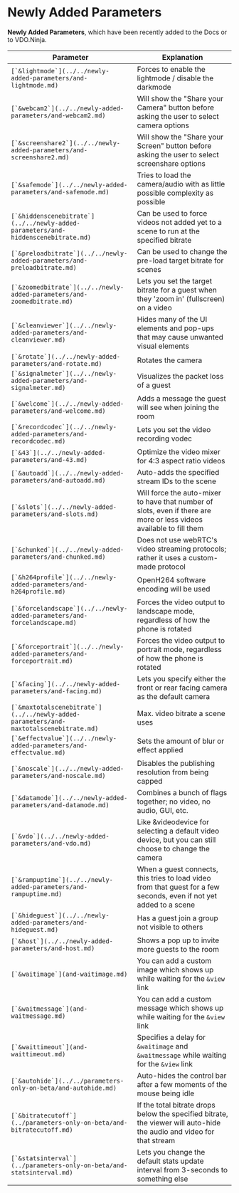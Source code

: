 # Newly Added Parameters

**Newly Added Parameters**, which have been recently added to the Docs or to VDO.Ninja.

| Parameter                                                                               | Explanation                                                                                                           |
| --------------------------------------------------------------------------------------- | --------------------------------------------------------------------------------------------------------------------- |
| ``[`&lightmode`](../../newly-added-parameters/and-lightmode.md)``                       | Forces to enable the lightmode / disable the darkmode                                                                 |
| ``[`&webcam2`](../../newly-added-parameters/and-webcam2.md)``                           | Will show the "Share your Camera" button before asking the user to select camera options                              |
| ``[`&screenshare2`](../../newly-added-parameters/and-screenshare2.md)``                 | Will show the "Share your Screen" button before asking the user to select screenshare options                         |
| ``[`&safemode`](../../newly-added-parameters/and-safemode.md)``                         | Tries to load the camera/audio with as little possible complexity as possible                                         |
| ``[`&hiddenscenebitrate`](../../newly-added-parameters/and-hiddenscenebitrate.md)``     | Can be used to force videos not added yet to a scene to run at the specified bitrate                                  |
| ``[`&preloadbitrate`](../../newly-added-parameters/and-preloadbitrate.md)``             | Can be used to change the pre-load target bitrate for scenes                                                          |
| ``[`&zoomedbitrate`](../../newly-added-parameters/and-zoomedbitrate.md)``               | Lets you set the target bitrate for a guest when they 'zoom in' (fullscreen) on a video                               |
| ``[`&cleanviewer`](../../newly-added-parameters/and-cleanviewer.md)``                   | Hides many of the UI elements and pop-ups that may cause unwanted visual elements                                     |
| ``[`&rotate`](../../newly-added-parameters/and-rotate.md)``                             | Rotates the camera                                                                                                    |
| ``[`&signalmeter`](../../newly-added-parameters/and-signalmeter.md)``                   | Visualizes the packet loss of a guest                                                                                 |
| ``[`&welcome`](../../newly-added-parameters/and-welcome.md)``                           | Adds a message the guest will see when joining the room                                                               |
| ``[`&recordcodec`](../../newly-added-parameters/and-recordcodec.md)``                   | Lets you set the video recording vodec                                                                                |
| ``[`&43`](../../newly-added-parameters/and-43.md)``                                     | Optimize the video mixer for 4:3 aspect ratio videos                                                                  |
| ``[`&autoadd`](../../newly-added-parameters/and-autoadd.md)``                           | Auto-adds the specified stream IDs to the scene                                                                       |
| ``[`&slots`](../../newly-added-parameters/and-slots.md)``                               | Will force the auto-mixer to have that number of slots, even if there are more or less videos available to fill them  |
| ``[`&chunked`](../../newly-added-parameters/and-chunked.md)``                           | Does not use webRTC's video streaming protocols; rather it uses a custom-made protocol                                |
| ``[`&h264profile`](../../newly-added-parameters/and-h264profile.md)``                   | OpenH264 software encoding will be used                                                                               |
| ``[`&forcelandscape`](../../newly-added-parameters/and-forcelandscape.md)``             | Forces the video output to landscape mode, regardless of how the phone is rotated                                     |
| ``[`&forceportrait`](../../newly-added-parameters/and-forceportrait.md)``               | Forces the video output to portrait mode, regardless of how the phone is rotated                                      |
| ``[`&facing`](../../newly-added-parameters/and-facing.md)``                             | Lets you specify either the front or rear facing camera as the default camera                                         |
| ``[`&maxtotalscenebitrate`](../../newly-added-parameters/and-maxtotalscenebitrate.md)`` | Max. video bitrate a scene uses                                                                                       |
| ``[`&effectvalue`](../../newly-added-parameters/and-effectvalue.md)``                   | Sets the amount of blur or effect applied                                                                             |
| ``[`&noscale`](../../newly-added-parameters/and-noscale.md)``                           | Disables the publishing resolution from being capped                                                                  |
| ``[`&datamode`](../../newly-added-parameters/and-datamode.md)``                         | Combines a bunch of flags together; no video, no audio, GUI, etc.                                                     |
| ``[`&vdo`](../../newly-added-parameters/and-vdo.md)``                                   | Like \&videodevice for selecting a default video device, but you can still choose to change the camera                |
| ``[`&rampuptime`](../../newly-added-parameters/and-rampuptime.md)``                     | When a guest connects, this tries to load video from that guest for a few seconds, even if not yet added to a scene   |
| ``[`&hideguest`](../../newly-added-parameters/and-hideguest.md)``                       | Has a guest join a group not visible to others                                                                        |
| ``[`&host`](../../newly-added-parameters/and-host.md)``                                 | Shows a pop up to invite more guests to the room                                                                      |
| ``[`&waitimage`](and-waitimage.md)``                                                    | You can add a custom image which shows up while waiting for the `&view` link                                          |
| ``[`&waitmessage`](and-waitmessage.md)``                                                | You can add a custom message which shows up while waiting for the `&view` link                                        |
| ``[`&waittimeout`](and-waittimeout.md)``                                                | Specifies a delay for `&waitimage` and `&waitmessage` while waiting for the `&view` link                              |
| ``[`&autohide`](../../parameters-only-on-beta/and-autohide.md)``                        | Auto-hides the control bar after a few moments of the mouse being idle                                                |
| ``[`&bitratecutoff`](../parameters-only-on-beta/and-bitratecutoff.md)``                 | If the total bitrate drops below the specified bitrate, the viewer will auto-hide the audio and video for that stream |
| ``[`&statsinterval`](../parameters-only-on-beta/and-statsinterval.md)``                 | Lets you change the default stats update interval from 3-seconds to something else                                    |
